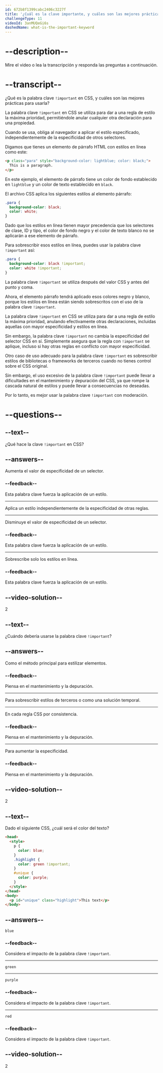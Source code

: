 ```yaml
---
id: 672b8f1399cabc2406c3227f
title: '¿Cuál es la clave importante, y cuáles son las mejores prácticas para usarla?'
challengeType: 11
videoId: 3anMUQeGi6s
dashedName: what-is-the-important-keyword
---
```


# --description--

Mire el video o lea la transcripción y responda las preguntas a continuación.

# --transcript--

¿Qué es la palabra clave `!important` en CSS, y cuáles son las mejores prácticas para usarla?

La palabra clave `!important` en CSS se utiliza para dar a una regla de estilo la máxima prioridad, permitiéndole anular cualquier otra declaración para una propiedad.

Cuando se usa, obliga al navegador a aplicar el estilo especificado, independientemente de la especificidad de otros selectores.

Digamos que tienes un elemento de párrafo HTML con estilos en línea como este:

```html
<p class="para" style="background-color: lightblue; color: black;">
  This is a paragraph.
</p>
```

En este ejemplo, el elemento de párrafo tiene un color de fondo establecido en `lightblue` y un color de texto establecido en `black`.

El archivo CSS aplica los siguientes estilos al elemento párrafo:

```css
.para {
  background-color: black;
  color: white;
}
```

Dado que los estilos en línea tienen mayor precedencia que los selectores de clase, ID y tipo, el color de fondo negro y el color de texto blanco no se aplicarán a ese elemento de párrafo.

Para sobrescribir esos estilos en línea, puedes usar la palabra clave `!important` así:

```css
.para {
  background-color: black !important;
  color: white !important;
}
```

La palabra clave `!important` se utiliza después del valor CSS y antes del punto y coma.

Ahora, el elemento párrafo tendrá aplicado esos colores negro y blanco, porque los estilos en línea están siendo sobrescritos con el uso de la palabra clave `!important`.

La palabra clave `!important` en CSS se utiliza para dar a una regla de estilo la máxima prioridad, anulando efectivamente otras declaraciones, incluidas aquellas con mayor especificidad y estilos en línea.

Sin embargo, la palabra clave `!important` no cambia la especificidad del selector CSS en sí. Simplemente asegura que la regla con `!important` se aplique, incluso si hay otras reglas en conflicto con mayor especificidad.

Otro caso de uso adecuado para la palabra clave `!important` es sobrescribir estilos de bibliotecas o frameworks de terceros cuando no tienes control sobre el CSS original.

Sin embargo, el uso excesivo de la palabra clave `!important` puede llevar a dificultades en el mantenimiento y depuración del CSS, ya que rompe la cascada natural de estilos y puede llevar a consecuencias no deseadas.

Por lo tanto, es mejor usar la palabra clave `!important` con moderación.

# --questions--

## --text--

¿Qué hace la clave `!important` en CSS?

## --answers--

Aumenta el valor de especificidad de un selector.

### --feedback--

Esta palabra clave fuerza la aplicación de un estilo.

---

Aplica un estilo independientemente de la especificidad de otras reglas.

---

Disminuye el valor de especificidad de un selector.

### --feedback--

Esta palabra clave fuerza la aplicación de un estilo.

---

Sobrescribe solo los estilos en línea.

### --feedback--

Esta palabra clave fuerza la aplicación de un estilo.

## --video-solution--

2

## --text--

¿Cuándo debería usarse la palabra clave `!important`?

## --answers--

Como el método principal para estilizar elementos.

### --feedback--

Piensa en el mantenimiento y la depuración.

---

Para sobrescribir estilos de terceros o como una solución temporal.

---

En cada regla CSS por consistencia.

### --feedback--

Piensa en el mantenimiento y la depuración.

---

Para aumentar la especificidad.

### --feedback--

Piensa en el mantenimiento y la depuración.

## --video-solution--

2

## --text--

Dado el siguiente CSS, ¿cuál será el color del texto?

```html
<head>
  <style>
    p {
      color: blue;
    }
    .highlight {
      color: green !important;
    }
    #unique {
      color: purple;
    }
  </style>
</head>
<body>
  <p id="unique" class="highlight">This text</p>
</body>
```

## --answers--

`blue`

### --feedback--

Considera el impacto de la palabra clave `!important`.

---

`green`

---

`purple`

### --feedback--

Considera el impacto de la palabra clave `!important`.

---

`red`

### --feedback--

Considera el impacto de la palabra clave `!important`.

## --video-solution--

2
